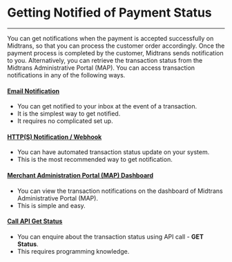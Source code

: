 # Getting Notified of Payment Status
<hr>
You can get notifications when the payment is accepted successfully on Midtrans, so that you can process the customer order accordingly. Once the payment process is completed by the customer, Midtrans sends notification to you. Alternatively, you can retrieve the transaction status from the Midtrans Administrative Portal (MAP). You can access transaction notifications in any of the following ways.



<div class="my-card">

#### [Email Notification](/en/after-payment/email-notification.md)
- You can get notified to your inbox at the event of a transaction.
- It is the simplest way to get notified.
- It requires no complicated set up.

</div>

<div class="my-card">

#### [HTTP(S) Notification / Webhook](/en/after-payment/http-notification.md)
- You can have automated transaction status update on your system.
- This is the most recommended way to get notification.

</div>

<div class="my-card">

#### [Merchant Administration Portal (MAP) Dashboard](/en/after-payment/dashboard-usage.md)
- You can view the transaction notifications on the dashboard of Midtrans Administrative Portal (MAP).
- This is simple and easy.

</div>

<div class="my-card">

#### [Call API Get Status](/en/after-payment/get-status.md)
- You can enquire about the transaction status using API call - **GET Status**.
- This requires programming knowledge.

</div>